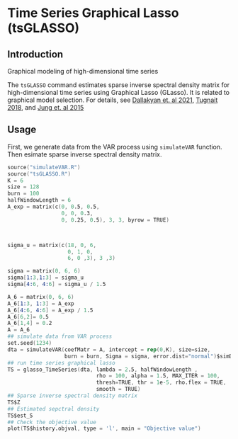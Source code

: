 # Time Series Graphical Lasso (tsGLASSO)
## Introduction
Graphical modeling of high-dimensional time series

The `tsGLASSO` command estimates sparse inverse spectral density matrix for high-dimensional time series using Graphical Lasso (GLasso). 
It is related to graphical model selection. For details, see [Dallakyan et. al 2021](https://arxiv.org/pdf/2107.01659.pdf),
[Tugnait 2018](https://ieeexplore.ieee.org/document/8645324), and [Jung et. al 2015](https://research.cs.aalto.fi/MLBigDat/papers/AJung_LSP15_Graphical_LASSO_Model_Selection.pdf)

## Usage
First, we generate data from the VAR process using `simulateVAR` function. Then esimate sparse inverse spectral density matrix.
```s
source("simulateVAR.R")
source("tsGLASSO.R")
K = 6
size = 128
burn = 100
halfWindowLength = 6
A_exp = matrix(c(0, 0.5, 0.5,
                 0, 0, 0.3,
                 0, 0.25, 0.5), 3, 3, byrow = TRUE)



sigma_u = matrix(c(18, 0, 6,
                   0, 1, 0,
                   6, 0 ,3), 3 ,3)

sigma = matrix(0, 6, 6)
sigma[1:3,1:3] = sigma_u
sigma[4:6, 4:6] = sigma_u / 1.5

A_6 = matrix(0, 6, 6)
A_6[1:3, 1:3] = A_exp
A_6[4:6, 4:6] = A_exp / 1.5
A_6[6,2]= 0.5
A_6[1,4] = 0.2
A = A_6
## simulate data from VAR process
set.seed(1234)
dta = simulateVAR(coefMatr = A, intercept = rep(0,K), size=size, 
                  burn = burn, Sigma = sigma, error.dist="normal")$simData
## run time series graphical lasso
TS = glasso_TimeSeries(dta, lambda = 2.5, halfWindowLength , 
                            rho = 100, alpha = 1.5, MAX_ITER = 100, 
                            thresh=TRUE, thr = 1e-5, rho.flex = TRUE, 
                            smooth = TRUE)
## Sparse inverse spectral density matrix
TS$Z
## Estimated sepctral density
TS$est_S
## Check the objective value
plot(TS$history.objval, type = 'l', main = "Objective value")
```
